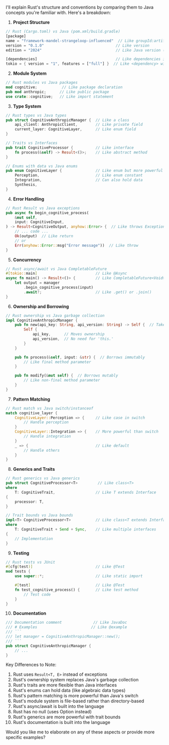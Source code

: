 I'll explain Rust's structure and conventions by comparing them to Java concepts you're familiar with. Here's a breakdown:

1. **Project Structure**
```rust
// Rust (Cargo.toml) vs Java (pom.xml/build.gradle)
[package]
name = "framework-mandel-strangeloop-influenced"  // Like groupId:artifactId
version = "0.1.0"                                // Like version
edition = "2024"                                 // Like Java version (17, 21, etc.)

[dependencies]                                   // Like dependencies in pom.xml
tokio = { version = "1", features = ["full"] }  // Like <dependency> with version
```

2. **Module System**
```rust
// Rust modules vs Java packages
mod cognitive;           // Like package declaration
pub mod anthropic;      // Like public package
use crate::cognitive;   // Like import statement
```

3. **Type System**
```rust
// Rust types vs Java types
pub struct CognitiveAnthropicManager {  // Like a class
    api_client: AnthropicClient,        // Like private field
    current_layer: CognitiveLayer,      // Like enum field
}

// Traits vs Interfaces
pub trait CognitiveProcessor {          // Like interface
    fn process(&self) -> Result<()>;    // Like abstract method
}

// Enums with data vs Java enums
pub enum CognitiveLayer {               // Like enum but more powerful
    Perception,                         // Like enum constant
    Integration,                        // Can also hold data
    Synthesis,
}
```

4. **Error Handling**
```rust
// Rust Result vs Java exceptions
pub async fn begin_cognitive_process(
    &mut self,
    input: CognitiveInput,
) -> Result<CognitiveOutput, anyhow::Error> {  // Like throws Exception
    // ... code ...
    Ok(output)  // Like return
    // or
    Err(anyhow::Error::msg("Error message"))  // Like throw
}
```

5. **Concurrency**
```rust
// Rust async/await vs Java CompletableFuture
#[tokio::main]                          // Like @Async
async fn main() -> Result<()> {         // Like CompletableFuture<Void>
    let output = manager
        .begin_cognitive_process(input)
        .await?;                        // Like .get() or .join()
}
```

6. **Ownership and Borrowing**
```rust
// Rust ownership vs Java garbage collection
impl CognitiveAnthropicManager {
    pub fn new(api_key: String, api_version: String) -> Self {  // Takes ownership
        Self {
            api_key,      // Moves ownership
            api_version,  // No need for 'this.'
        }
    }

    pub fn process(&self, input: &str) {  // Borrows immutably
        // Like final method parameter
    }

    pub fn modify(&mut self) {  // Borrows mutably
        // Like non-final method parameter
    }
}
```

7. **Pattern Matching**
```rust
// Rust match vs Java switch/instanceof
match cognitive_layer {
    CognitiveLayer::Perception => {     // Like case in switch
        // Handle perception
    }
    CognitiveLayer::Integration => {    // More powerful than switch
        // Handle integration
    }
    _ => {                              // Like default
        // Handle others
    }
}
```

8. **Generics and Traits**
```rust
// Rust generics vs Java generics
pub struct CognitiveProcessor<T>         // Like class<T>
where
    T: CognitiveTrait,                  // Like T extends Interface
{
    processor: T,
}

// Trait bounds vs Java bounds
impl<T> CognitiveProcessor<T>           // Like class<T extends Interface>
where
    T: CognitiveTrait + Send + Sync,    // Like multiple interfaces
{
    // Implementation
}
```

9. **Testing**
```rust
// Rust tests vs JUnit
#[cfg(test)]                            // Like @Test
mod tests {
    use super::*;                       // Like static import

    #[test]                             // Like @Test
    fn test_cognitive_process() {       // Like test method
        // Test code
    }
}
```

10. **Documentation**
```rust
/// Documentation comment              // Like JavaDoc
/// # Examples                        // Like @example
/// ```
/// let manager = CognitiveAnthropicManager::new();
/// ```
pub struct CognitiveAnthropicManager {
    // ...
}
```

Key Differences to Note:
1. Rust uses `Result<T, E>` instead of exceptions
2. Rust's ownership system replaces Java's garbage collection
3. Rust's traits are more flexible than Java interfaces
4. Rust's enums can hold data (like algebraic data types)
5. Rust's pattern matching is more powerful than Java's switch
6. Rust's module system is file-based rather than directory-based
7. Rust's async/await is built into the language
8. Rust has no null (uses Option<T> instead)
9. Rust's generics are more powerful with trait bounds
10. Rust's documentation is built into the language

Would you like me to elaborate on any of these aspects or provide more specific examples?
